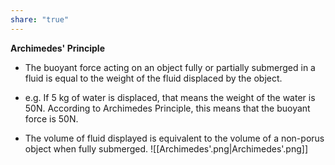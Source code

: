 ```yaml
---
share: "true"
---
```


**Archimedes' Principle**
- The buoyant force acting on an object fully or partially submerged in a fluid is equal to the weight of the fluid displaced by the object.


- e.g. If 5 kg of water is displaced, that means the weight of the water is 50N. According to Archimedes Principle, this means that the buoyant force is 50N.
- The volume of fluid displayed is equivalent to the volume of a non-porus object when fully submerged.
![[Archimedes'.png|Archimedes'.png]]